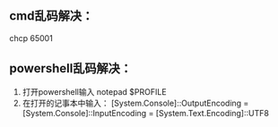 ## cmd乱码解决：
chcp 65001

## powershell乱码解决：
1. 打开powershell输入
notepad $PROFILE
2. 在打开的记事本中输入：
[System.Console]::OutputEncoding = [System.Console]::InputEncoding = [System.Text.Encoding]::UTF8